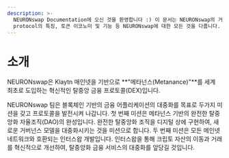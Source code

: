 ```yaml
---
description: >-
  NEURONswap Documentation에 오신 것을 환영합니다 :) 이 문서는 NEURONswap의 거버넌스, 프로덕트, NEURON
  protocol의 특징, 토큰 이코노미 및 기능 등 NEURONswap에 대한 모든 것을 다룹니다.
---
```


# 소개

NEURONswap은 Klaytn 매인넷을 기반으로 **"메타넌스(Metanance)"**를 세계 최초로 도입하는 혁신적인 탈중앙 금융 프로토콜(DEX)입니다.

NEURONswap 팀은 블록체인 기반의 금융 어플리케이션의 대중화를 목표로 두가지 미션을 갖고 프로토콜을 발전시켜 나갑니다. 첫 번째 미션은 메타넌스 기반의 완전한 탈중앙화 자율조직(DAO)의 완성입니다. 완전한 탈중앙화 조직을 디지털 상에 구현하여, 새로운 거버넌스 모델을 대중화시키는 것을 미션으로 합니다. 두 번째 미션은 모든 메인넷 네트워크와 호환되는 인터스왑 개발입니다. 인터스왑을 통해 크립토 자산의 이동과 거래를 혁신적으로 개선하여, 탈중앙화 금융 서비스의 대중화를 앞당길 것입니다.
